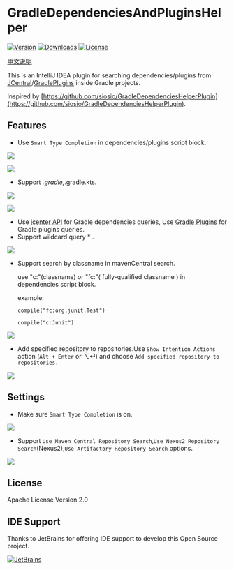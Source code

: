# GradleDependenciesAndPluginsHelper
[![Version](http://phpstorm.espend.de/badge/10033/version)](https://plugins.jetbrains.com/plugin/10033-gradle-dependencies-and-plugins-helper)
[![Downloads](http://phpstorm.espend.de/badge/10033/downloads)](https://plugins.jetbrains.com/plugin/10033-gradle-dependencies-and-plugins-helper)
[![License](https://img.shields.io/badge/license-Apache%20License%202.0-blue.svg?style=flat)](http://www.apache.org/licenses/LICENSE-2.0)

[中文说明](README_CN.md)

This is an IntelliJ IDEA plugin for searching dependencies/plugins from [JCentral](https://bintray.com/search)/[GradlePlugins](https://plugins.gradle.org/) inside Gradle projects.

Inspired by [https://github.com/siosio/GradleDependenciesHelperPlugin](https://github.com/siosio/GradleDependenciesHelperPlugin).

## Features

* Use `Smart Type Completion` in dependencies/plugins script block.

![](doc/images/plugins.gif)

![](doc/images/dependencies.gif)

* Support *.gradle,*.gradle.kts.

![](doc/images/plugins.kts.gif)

![](doc/images/dependencies.kts.gif)

* Use [jcenter API](https://bintray.com/docs/api/) for Gradle dependencies queries, Use [Gradle Plugins](https://plugins.gradle.org) for Gradle plugins queries.
* Support wildcard query * .

![](doc/images/wildcard.gif)

* Support search by classname in mavenCentral search.

  use "c:"(classname) or "fc:"( fully-qualified classname ) in dependencies script block.
  
  example:
  
      compile("fc:org.junit.Test")
      
      compile("c:Junit")


![](doc/images/classname-query.gif)

* Add specified repository to repositories.Use `Show Intention Actions` action (`Alt + Enter` or ⌥⏎) and choose `Add specified repository to repositories.`

![](doc/images/add-repo.gif)

## Settings

* Make sure `Smart Type Completion` is on.

![](doc/images/smart-type-completion.png)

* Support `Use Maven Central Repository Search`,`Use Nexus2 Repository Search`(Nexus2),`Use Artifactory Repository Search` options.

![](doc/images/settings.png)

## License

Apache License Version 2.0

## IDE Support

Thanks to JetBrains for offering IDE support to develop this Open Source project.

[![JetBrains](doc/images/jetbrains.png)](https://jb.gg/OpenSource)